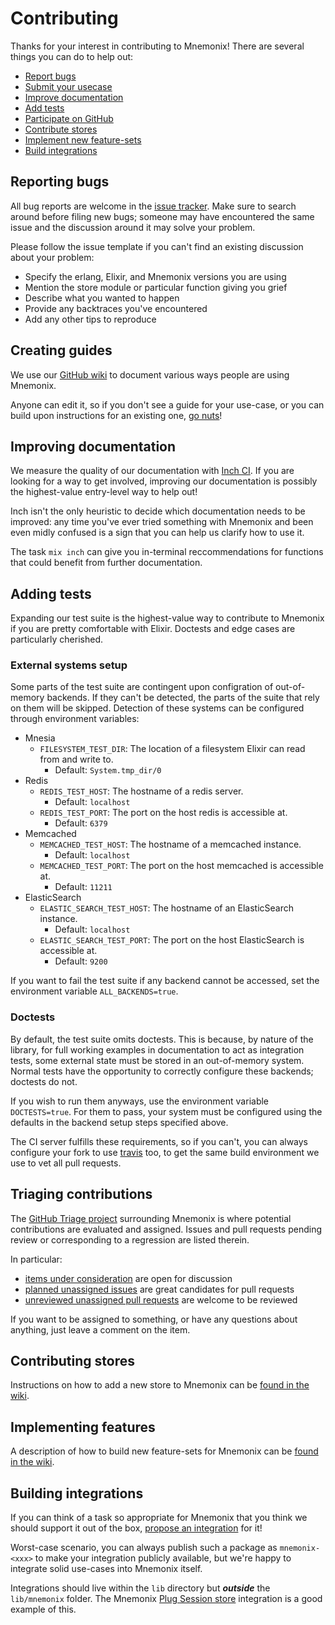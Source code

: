 Contributing
============

Thanks for your interest in contributing to Mnemonix!
There are several things you can do to help out:

- [Report bugs](#reporting-bugs)
- [Submit your usecase](#creating-guides)
- [Improve documentation](#improving-documentation)
- [Add tests](#adding-tests)
- [Participate on GitHub](#triaging-contributions)
- [Contribute stores](#contributing-stores)
- [Implement new feature-sets](#implementing-features)
- [Build integrations](#building-integrations)

Reporting bugs
--------------

All bug reports are welcome in the [issue tracker](https://github.com/christhekeele/mnemonix/pulls).
Make sure to search around before filing new bugs; someone may have encountered the same issue
and the discussion around it may solve your problem.

Please follow the issue template if you can't find an existing discussion about your problem:

- Specify the erlang, Elixir, and Mnemonix versions you are using
- Mention the store module or particular function giving you grief
- Describe what you wanted to happen
- Provide any backtraces you've encountered
- Add any other tips to reproduce

Creating guides
---------------

We use our [GitHub wiki](https://github.com/christhekeele/mnemonix/wiki) to document various ways people are using Mnemonix.

Anyone can edit it, so if you don't see a guide for your use-case, or you can build upon instructions for an existing one, [go nuts](https://github.com/christhekeele/mnemonix/wiki/_new?wiki%5Bname%5D=Howto%3A)!

Improving documentation
-----------------------

We measure the quality of our documentation with [Inch CI](https://inch-ci.org/github/christhekeele/mnemonix). If you are looking for a way to get involved, improving our documentation is possibly the highest-value entry-level way to help out!

Inch isn't the only heuristic to decide which documentation needs to be improved: any time you've ever tried something with Mnemonix and been even midly confused is a sign that you can help us clarify how to use it.

The task `mix inch` can give you in-terminal reccommendations for functions that could benefit from further documentation.

Adding tests
------------

Expanding our test suite is the highest-value way to contribute to Mnemonix if you are pretty comfortable with Elixir. Doctests and edge cases are particularly cherished.

### External systems setup

Some parts of the test suite are contingent upon configration of out-of-memory backends. If they can't be detected, the parts of the suite that rely on them will be skipped. Detection of these systems can be configured through environment variables:

- Mnesia
  - `FILESYSTEM_TEST_DIR`: The location of a filesystem Elixir can read from and write to. 
    - Default: `System.tmp_dir/0`
- Redis
  - `REDIS_TEST_HOST`: The hostname of a redis server. 
    - Default: `localhost`
  - `REDIS_TEST_PORT`: The port on the host redis is accessible at. 
    - Default: `6379`
- Memcached
  - `MEMCACHED_TEST_HOST`: The hostname of a memcached instance. 
    - Default: `localhost`
  - `MEMCACHED_TEST_PORT`: The port on the host memcached is accessible at. 
    - Default: `11211`
- ElasticSearch
  - `ELASTIC_SEARCH_TEST_HOST`: The hostname of an ElasticSearch instance. 
    - Default: `localhost`
  - `ELASTIC_SEARCH_TEST_PORT`: The port on the host ElasticSearch is accessible at. 
    - Default: `9200`

If you want to fail the test suite if any backend cannot be accessed, set the environment variable `ALL_BACKENDS=true`.

### Doctests

By default, the test suite omits doctests. This is because, by nature of the library, for full working examples in documentation to act as integration tests, some external state must be stored in an out-of-memory system. Normal tests have the opportunity to correctly configure these backends; doctests do not.

If you wish to run them anyways, use the environment variable `DOCTESTS=true`. For them to pass, your system must be configured using the defaults in the backend setup steps specified above.

The CI server fulfills these requirements, so if you can't, you can always configure your fork to use [travis](https://travis-ci.org) too, to get the same build environment we use to vet all pull requests.

Triaging contributions
----------------------

The [GitHub Triage project](https://github.com/christhekeele/mnemonix/projects/1) surrounding Mnemonix is where potential contributions are evaluated and assigned. Issues and pull requests pending review or corresponding to a regression are listed therein.

In particular:

- [items under consideration](https://github.com/christhekeele/mnemonix/projects/1?card_filter_query=is%3Aopen+label%3A%22status%3A+under+consideration%22) are open for discussion
- [planned unassigned issues](https://github.com/christhekeele/mnemonix/projects/1?card_filter_query=type%3Aissue+label%3A%22status%3A+planned%22+no%3Aassignee) are great candidates for pull requests
- [unreviewed unassigned pull requests](https://github.com/christhekeele/mnemonix/projects/1?card_filter_query=type%3Apr+label%3A%22status%3A+awaiting+review%22+no%3Aassignee) are welcome to be reviewed

If you want to be assigned to something, or have any questions about anything, just leave a comment on the item.

Contributing stores
-------------------

Instructions on how to add a new store to Mnemonix can be [found in the wiki](https://github.com/christhekeele/mnemonix/wiki/Making-a-new-store).

Implementing features
---------------------

A description of how to build new feature-sets for Mnemonix can be [found in the wiki](https://github.com/christhekeele/mnemonix/wiki/Adding-a-new-feature-set).

Building integrations
---------------------

If you can think of a task so appropriate for Mnemonix that you think we should support it out of the box, [propose an integration](https://github.com/christhekeele/mnemonix/issues/new) for it!

Worst-case scenario, you can always publish such a package as `mnemonix-<xxx>` to make your integration publicly available, but we're happy to integrate solid use-cases into Mnemonix itself.

Integrations should live within the `lib` directory but ***outside*** the `lib/mnemonix` folder. The Mnemonix [Plug Session store](https://github.com/christhekeele/mnemonix/blob/master/lib/plug/session/mnemonix.ex) integration is a good example of this.
